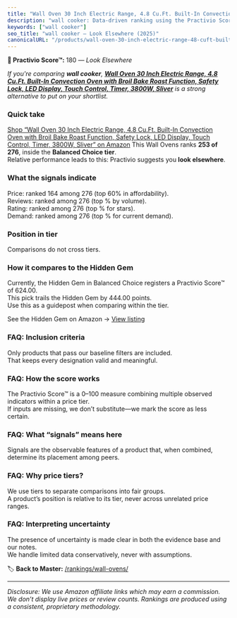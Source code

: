 ```yaml
---
title: "Wall Oven 30 Inch Electric Range, 4.8 Cu.Ft. Built-In Convection Oven with Broil Bake Roast Function, Safety Lock, LED Display, Touch Control, Timer, 3800W, Sliver"
description: "wall cooker: Data-driven ranking using the Practivio Score™. Positioned by quality, value, demand, findability, momentum."
keywords: ["wall cooker"]
seo_title: "wall cooker — Look Elsewhere (2025)"
canonicalURL: "/products/wall-oven-30-inch-electric-range-48-cuft-built-in-convection-oven-with-broil-bake-roast-function-safety-lock-led-display-touch-control-timer-3800w-sliver-B0DQG8W9V6/"
---
```


**🚫 Practivio Score™:** 180 — _Look Elsewhere_


*If you're comparing **wall cooker**, **[Wall Oven 30 Inch Electric Range, 4.8 Cu.Ft. Built-In Convection Oven with Broil Bake Roast Function, Safety Lock, LED Display, Touch Control, Timer, 3800W, Sliver](https://www.amazon.com/dp/B0DQG8W9V6?tag=practivio-20)** is a strong alternative to put on your shortlist.*
### Quick take
[Shop “Wall Oven 30 Inch Electric Range, 4.8 Cu.Ft. Built-In Convection Oven with Broil Bake Roast Function, Safety Lock, LED Display, Touch Control, Timer, 3800W, Sliver” on Amazon](https://www.amazon.com/dp/B0DQG8W9V6?tag=practivio-20)
This Wall Ovens ranks **253 of 276**, inside the **Balanced Choice tier**.  
Relative performance leads to this: Practivio suggests you **look elsewhere**.

### What the signals indicate
Price: ranked 164 among 276 (top 60% in affordability).  
Reviews: ranked  among 276 (top % by volume).  
Rating: ranked  among 276 (top % for stars).  
Demand: ranked  among 276 (top % for current demand).

### Position in tier
Comparisons do not cross tiers.

### How it compares to the Hidden Gem
Currently, the Hidden Gem in Balanced Choice registers a Practivio Score™ of 624.00.  
This pick trails the Hidden Gem by 444.00 points.  
Use this as a guidepost when comparing within the tier.  

See the Hidden Gem on Amazon → [View listing](https://www.amazon.com/dp/B0DGJZT9QN?tag=practivio-20)

### FAQ: Inclusion criteria
Only products that pass our baseline filters are included.  
That keeps every designation valid and meaningful.

### FAQ: How the score works
The Practivio Score™ is a 0–100 measure combining multiple observed indicators within a price tier.  
If inputs are missing, we don’t substitute—we mark the score as less certain.

### FAQ: What “signals” means here
Signals are the observable features of a product that, when combined, determine its placement among peers.

### FAQ: Why price tiers?
We use tiers to separate comparisons into fair groups.  
A product’s position is relative to its tier, never across unrelated price ranges.

### FAQ: Interpreting uncertainty
The presence of uncertainty is made clear in both the evidence base and our notes.  
We handle limited data conservatively, never with assumptions.


🏷️ **Back to Master:** [/rankings/wall-ovens/](/rankings/wall-ovens/)

---
_Disclosure: We use Amazon affiliate links which may earn a commission. We don’t display live prices or review counts. Rankings are produced using a consistent, proprietary methodology._
